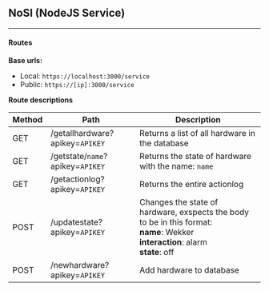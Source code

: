 ## NoSI (NodeJS Service)
-------

#### Routes
**Base urls:**
- Local: ``https://localhost:3000/service``
- Public: ``https://[ip]:3000/service``

**Route descriptions**

| Method | Path | Description |
| -------- | ------ | ------------- |
| GET | /getallhardware?apikey=``APIKEY`` | Returns a list of all hardware in the database |
| GET | /getstate/``name``?apikey=``APIKEY`` | Returns the state of hardware with the name: ``name`` |
| GET | /getactionlog?apikey=``APIKEY`` | Returns the entire actionlog |
| POST | /updatestate?apikey=``APIKEY`` | Changes the state of hardware, exspects the body to be in this format:<br>**name**: Wekker<br>**interaction**: alarm<br>**state**: off |
| POST | /newhardware?apikey=``APIKEY`` | Add hardware to database |



